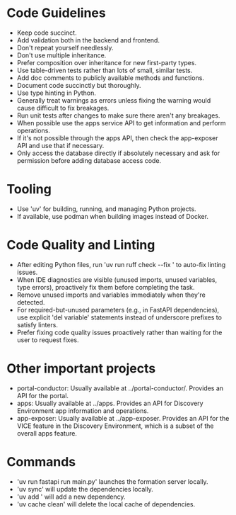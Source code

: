 # Code Guidelines
* Keep code succinct.
* Add validation both in the backend and frontend.
* Don't repeat yourself needlessly.
* Don't use multiple inheritance.
* Prefer composition over inheritance for new first-party types.
* Use table-driven tests rather than lots of small, similar tests.
* Add doc comments to publicly available methods and functions.
* Document code succinctly but thoroughly.
* Use type hinting in Python.
* Generally treat warnings as errors unless fixing the warning would cause difficult to fix breakages.
* Run unit tests after changes to make sure there aren't any breakages.
* When possible use the apps service API to get information and perform operations.
* If it's not possible through the apps API, then check the app-exposer API and use that if necessary.
* Only access the database directly if absolutely necessary and ask for permission before adding database access code.


# Tooling
* Use 'uv' for building, running, and managing Python projects.
* If available, use podman when building images instead of Docker.

# Code Quality and Linting
* After editing Python files, run 'uv run ruff check --fix <file>' to auto-fix linting issues.
* When IDE diagnostics are visible (unused imports, unused variables, type errors), proactively fix them before completing the task.
* Remove unused imports and variables immediately when they're detected.
* For required-but-unused parameters (e.g., in FastAPI dependencies), use explicit 'del variable' statements instead of underscore prefixes to satisfy linters.
* Prefer fixing code quality issues proactively rather than waiting for the user to request fixes.

# Other important projects
* portal-conductor: Usually available at ../portal-conductor/. Provides an API for the portal.
* apps: Usually available at ../apps. Provides an API for Discovery Environment app information and operations.
* app-exposer: Usually available at ../app-exposer. Provides an API for the VICE feature in the Discovery Environment, which is a subset of the overall apps feature.

# Commands
- 'uv run fastapi run main.py' launches the formation server locally.
- 'uv sync' will update the dependencies locally.
- 'uv add <dependency>' will add a new dependency.
- 'uv cache clean' will delete the local cache of dependencies.


